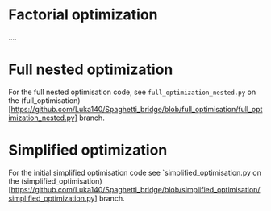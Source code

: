 # Factorial optimization
....

# Full nested optimization
For the full nested optimisation code, see `full_optimization_nested.py` on the (full_optimisation)[https://github.com/Luka140/Spaghetti_bridge/blob/full_optimisation/full_optimization_nested.py] branch.

# Simplified optimization
For the initial simplified optimisation code see `simplified_optimisation.py on the (simplified_optimisation)[https://github.com/Luka140/Spaghetti_bridge/blob/simplified_optimisation/simplified_optimization.py] branch.
